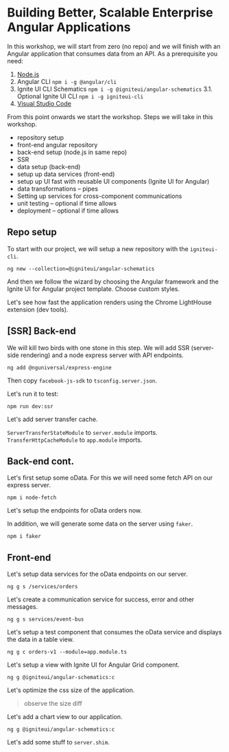 # Building Better, Scalable Enterprise Angular Applications

In this workshop, we will start from zero (no repo) and we will finish with an Angular application that consumes data from an API. As a prerequisite you need:

 1. [Node.js](https://nodejs.org/en/)
 2. Angular CLI `npm i -g @angular/cli`
 3. Ignite UI CLI Schematics `npm i -g @igniteui/angular-schematics` 
    3.1. Optional Ignite UI CLI `npm i -g igniteui-cli`
 4. [Visual Studio Code](https://code.visualstudio.com/) 

From this point onwards we start the workshop. Steps we will take in this workshop.

 * repository setup
 * front-end angular repository
 * back-end setup (node.js in same repo)
 * SSR
 * data setup (back-end)
 * setup up data services (front-end)
 * setup up UI fast with reusable UI components (Ignite UI for Angular)
 * data transformations – pipes
 * Setting up services for cross-component communications
 * unit testing – optional if time allows
 * deployment – optional if time allows

## Repo setup

To start with our project, we will setup a new repository with the `igniteui-cli`. 

`ng new --collection=@igniteui/angular-schematics`

And then we follow the wizard by choosing the Angular framework and the Ignite UI for Angular project template. Choose custom styles.

Let's see how fast the application renders using the Chrome LightHouse extension (dev tools).

## [SSR] Back-end

We will kill two birds with one stone in this step. We will add SSR (server-side rendering) and a node express server with API endpoints.

`ng add @nguniversal/express-engine`

Then copy `facebook-js-sdk` to `tsconfig.server.json`.

Let's run it to test:

`npm run dev:ssr`

Let's add server transfer cache.

`ServerTransferStateModule` to `server.module` imports.  
`TransferHttpCacheModule` to `app.module` imports.

## Back-end cont.

Let's first setup some oData. For this we will need some fetch API on our express server.

`npm i node-fetch`

Let's setup the endpoints for oData orders now.

In addition, we will generate some data on the server using `faker`.

`npm i faker`

## Front-end

Let's setup data services for the oData endpoints on our server.

`ng g s /services/orders`

Let's create a communication service for success, error and other messages.

`ng g s services/event-bus`

Let's setup a test component that consumes the oData service and displays the data in a table view.

`ng g c orders-v1 --module=app.module.ts`

Let's setup a view with Ignite UI for Angular Grid component.

`ng g @igniteui/angular-schematics:c`

Let's optimize the css size of the application.

 > observe the size diff

Let's add a chart view to our application.

`ng g @igniteui/angular-schematics:c`

Let's add some stuff to `server.shim`.